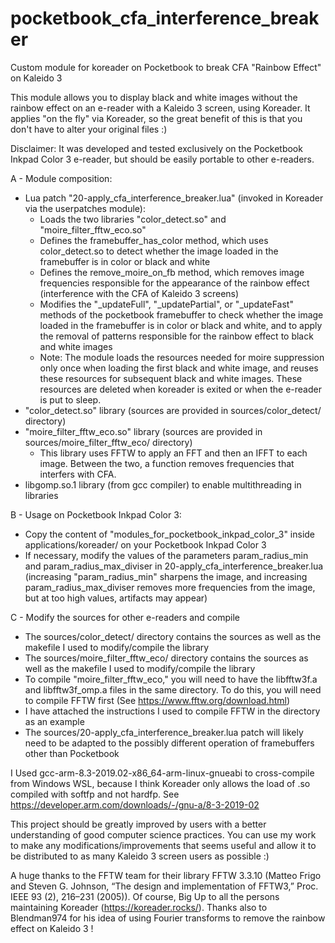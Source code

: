 # pocketbook_cfa_interference_breaker
Custom module for koreader on Pocketbook to break CFA "Rainbow Effect" on Kaleido 3

This module allows you to display black and white images without the rainbow effect on an e-reader with a Kaleido 3 screen, using Koreader.
It applies "on the fly" via Koreader, so the great benefit of this is that you don't have to alter your original files :)

Disclaimer: It was developed and tested exclusively on the Pocketbook Inkpad Color 3 e-reader, but should be easily portable to other e-readers.

A - Module composition:
- Lua patch "20-apply_cfa_interference_breaker.lua" (invoked in Koreader via the userpatches module):
    - Loads the two libraries "color_detect.so" and "moire_filter_fftw_eco.so"
    - Defines the framebuffer_has_color method, which uses color_detect.so to detect whether the image loaded in the framebuffer is in color or black and white
    - Defines the remove_moire_on_fb method, which removes image frequencies responsible for the appearance of the rainbow effect (interference with the CFA of Kaleido 3 screens)
    - Modifies the "_updateFull", "_updatePartial", or "_updateFast" methods of the pocketbook framebuffer to check whether the image loaded in the framebuffer is in color or black and white, and to apply the removal of patterns responsible for the rainbow effect to black and white images
    - Note: The module loads the resources needed for moire suppression only once when loading the first black and white image, and reuses these resources for subsequent black and white images. These resources are deleted when koreader is exited or when the e-reader is put to sleep.
- "color_detect.so" library (sources are provided in sources/color_detect/ directory)
- "moire_filter_fftw_eco.so" library (sources are provided in sources/moire_filter_fftw_eco/ directory)
  - This library uses FFTW to apply an FFT and then an IFFT to each image. Between the two, a function removes frequencies that interfers with CFA.
- libgomp.so.1 library (from gcc compiler) to enable multithreading in libraries

B - Usage on Pocketbook Inkpad Color 3:
  - Copy the content of "modules_for_pocketbook_inkpad_color_3" inside applications/koreader/ on your Pocketbook Inkpad Color 3
  - If necessary, modify the values ​​of the parameters param_radius_min and param_radius_max_diviser in 20-apply_cfa_interference_breaker.lua (increasing "param_radius_min" sharpens the image, and increasing param_radius_max_diviser removes more frequencies from the image, but at too high values, artifacts may appear)

C - Modify the sources for other e-readers and compile
  - The sources/color_detect/ directory contains the sources as well as the makefile I used to modify/compile the library
  - The sources/moire_filter_fftw_eco/ directory contains the sources as well as the makefile I used to modify/compile the library
  - To compile "moire_filter_fftw_eco," you will need to have the libfftw3f.a and libfftw3f_omp.a files in the same directory. To do this, you will need to compile FFTW first (See https://www.fftw.org/download.html)
  - I have attached the instructions I used to compile FFTW in the directory as an example
  - The sources/20-apply_cfa_interference_breaker.lua patch will likely need to be adapted to the possibly different operation of framebuffers other than Pocketbook


I Used gcc-arm-8.3-2019.02-x86_64-arm-linux-gnueabi to cross-compile from Windows WSL, because I think Koreader only allows the load of .so compiled with softfp and not hardfp. See https://developer.arm.com/downloads/-/gnu-a/8-3-2019-02

This project should be greatly improved by users with a better understanding of good computer science practices. You can use my work to make any modifications/improvements that seems useful and allow it to be distributed to as many Kaleido 3 screen users as possible :)

A huge thanks to the FFTW team for their library FFTW 3.3.10 (Matteo Frigo and Steven G. Johnson, “The design and implementation of FFTW3,” Proc. IEEE 93 (2), 216–231 (2005)).
Of course, Big Up to all the persons maintaining Koreader (https://koreader.rocks/).
Thanks also to Blendman974 for his idea of ​​using Fourier transforms to remove the rainbow effect on Kaleido 3 !
